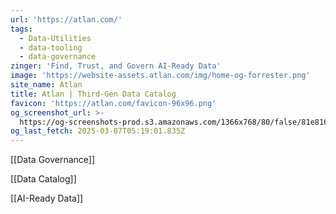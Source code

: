 ```yaml
---
url: 'https://atlan.com/'
tags:
  - Data-Utilities
  - data-tooling
  - data-governance
zinger: 'Find, Trust, and Govern AI-Ready Data'
image: 'https://website-assets.atlan.com/img/home-og-forrester.png'
site_name: Atlan
title: Atlan | Third-Gen Data Catalog
favicon: 'https://atlan.com/favicon-96x96.png'
og_screenshot_url: >-
  https://og-screenshots-prod.s3.amazonaws.com/1366x768/80/false/81e81681e94df9e8271319f6b58ec516a239275dd51f22b7244fb6602109cace.jpeg
og_last_fetch: 2025-03-07T05:19:01.835Z
---
```

[[Data Governance]]

[[Data Catalog]]

[[AI-Ready Data]]


